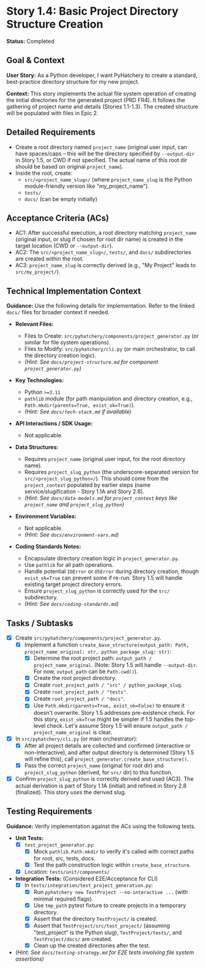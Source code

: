 # Story 1.4: Basic Project Directory Structure Creation

**Status:** Completed

## Goal & Context

**User Story:** As a Python developer, I want PyHatchery to create a standard, best-practice directory structure for my new project.

**Context:** This story implements the actual file system operation of creating the initial directories for the generated project (PRD FR4). It follows the gathering of project name and details (Stories 1.1-1.3). The created structure will be populated with files in Epic 2.

## Detailed Requirements

- Create a root directory named `project_name` (original user input, can have spaces/caps – this will be the directory specified by `--output-dir` in Story 1.5, or CWD if not specified. The actual name of this root dir should be based on original `project_name`).
- Inside the root, create:
  - `src/<project_name_slug>/` (where `project_name_slug` is the Python module-friendly version like "my_project_name").
  - `tests/`
  - `docs/` (can be empty initially)

## Acceptance Criteria (ACs)

- AC1: After successful execution, a root directory matching `project_name` (original input, or slug if chosen for root dir name) is created in the target location (CWD or `--output-dir`).
- AC2: The `src/<project_name_slug>/`, `tests/`, and `docs/` subdirectories are created within the root.
- AC3: `project_name_slug` is correctly derived (e.g., "My Project" leads to `src/my_project/`).

## Technical Implementation Context

**Guidance:** Use the following details for implementation. Refer to the linked `docs/` files for broader context if needed.

- **Relevant Files:**
  - Files to Create: `src/pyhatchery/components/project_generator.py` (or similar for file system operations).
  - Files to Modify: `src/pyhatchery/cli.py` (or main orchestrator, to call the directory creation logic).
  - _(Hint: See `docs/project-structure.md` for component `project_generator.py`)_

- **Key Technologies:**
  - Python `>=3.11`
  - `pathlib` module (for path manipulation and directory creation, e.g., `Path.mkdir(parents=True, exist_ok=True)`).
  - _(Hint: See `docs/tech-stack.md` if available)_

- **API Interactions / SDK Usage:**
  - Not applicable.

- **Data Structures:**
  - Requires `project_name` (original user input, for the root directory name).
  - Requires `project_slug_python` (the underscore-separated version for `src/<project_slug_python>/`). This should come from the `project_context` populated by earlier steps (name service/slugification - Story 1.1A and Story 2.8).
  - _(Hint: See `docs/data-models.md` for `project_context` keys like `project_name` and `project_slug_python`)_

- **Environment Variables:**
  - Not applicable.
  - _(Hint: See `docs/environment-vars.md`)_

- **Coding Standards Notes:**
  - Encapsulate directory creation logic in `project_generator.py`.
  - Use `pathlib` for all path operations.
  - Handle potential `IOError` or `OSError` during directory creation, though `exist_ok=True` can prevent some if re-run. Story 1.5 will handle existing target project directory errors.
  - Ensure `project_slug_python` is correctly used for the `src/` subdirectory.
  - _(Hint: See `docs/coding-standards.md`)_

## Tasks / Subtasks

- [x] Create `src/pyhatchery/components/project_generator.py`.
  - [x] Implement a function `create_base_structure(output_path: Path, project_name_original: str, python_package_slug: str)`:
    - [x] Determine the root project path: `output_path / project_name_original`. (Note: Story 1.5 will handle `--output-dir`. For now, `output_path` can be `Path.cwd()`).
    - [x] Create the root project directory.
    - [x] Create `root_project_path / "src" / python_package_slug`.
    - [x] Create `root_project_path / "tests"`.
    - [x] Create `root_project_path / "docs"`.
    - [x] Use `Path.mkdir(parents=True, exist_ok=False)` to ensure it doesn't overwrite. Story 1.5 addresses pre-existence check. For this story, `exist_ok=True` might be simpler if 1.5 handles the top-level check. Let's assume Story 1.5 will ensure `output_path / project_name_original` is clear.
- [x] In `src/pyhatchery/cli.py` (or main orchestrator):
  - [x] After all project details are collected and confirmed (interactive or non-interactive), and after output directory is determined (Story 1.5 will refine this), call `project_generator.create_base_structure()`.
  - [x] Pass the correct `project_name` (original for root dir) and `project_slug_python` (derived, for `src/` dir) to this function.
- [x] Confirm `project_slug_python` is correctly derived and used (AC3). The actual derivation is part of Story 1.1A (initial) and refined in Story 2.8 (finalized). This story _uses_ the derived slug.

## Testing Requirements

**Guidance:** Verify implementation against the ACs using the following tests.

- **Unit Tests:**
  - [x] `test_project_generator.py`:
    - [x] Mock `pathlib.Path.mkdir` to verify it's called with correct paths for root, src, tests, docs.
    - [x] Test the path construction logic within `create_base_structure`.
  - [x] Location: `tests/unit/components/`
- **Integration Tests:** (Considered E2E/Acceptance for CLI)
  - [x] In `tests/integration/test_project_generation.py`:
    - [x] Run `pyhatchery new TestProject --no-interactive ...` (with minimal required flags).
    - [x] Use `tmp_path` pytest fixture to create projects in a temporary directory.
    - [x] Assert that the directory `TestProject/` is created.
    - [x] Assert that `TestProject/src/test_project/` (assuming "test_project" is the Python slug), `TestProject/tests/`, and `TestProject/docs/` are created.
    - [x] Clean up the created directories after the test.
- _(Hint: See `docs/testing-strategy.md` for E2E tests involving file system assertions)_

